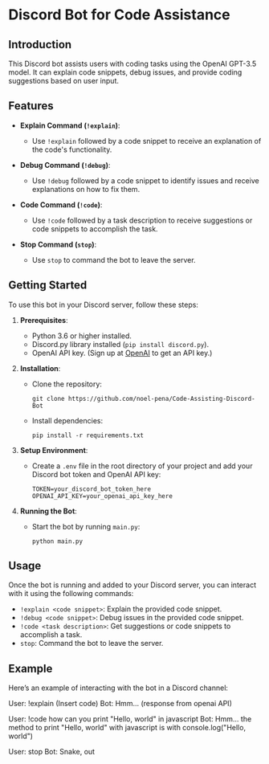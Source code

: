 # Discord Bot for Code Assistance

## Introduction

This Discord bot assists users with coding tasks using the OpenAI GPT-3.5 model. It can explain code snippets, debug issues, and provide coding suggestions based on user input.

## Features

- **Explain Command (`!explain`)**:

  - Use `!explain` followed by a code snippet to receive an explanation of the code's functionality.

- **Debug Command (`!debug`)**:

  - Use `!debug` followed by a code snippet to identify issues and receive explanations on how to fix them.

- **Code Command (`!code`)**:

  - Use `!code` followed by a task description to receive suggestions or code snippets to accomplish the task.

- **Stop Command (`stop`)**:
  - Use `stop` to command the bot to leave the server.

## Getting Started

To use this bot in your Discord server, follow these steps:

1. **Prerequisites**:

   - Python 3.6 or higher installed.
   - Discord.py library installed (`pip install discord.py`).
   - OpenAI API key. (Sign up at [OpenAI](https://beta.openai.com/docs/get-started) to get an API key.)

2. **Installation**:

   - Clone the repository:

     ```
     git clone https://github.com/noel-pena/Code-Assisting-Discord-Bot
     ```

   - Install dependencies:
     ```
     pip install -r requirements.txt
     ```

3. **Setup Environment**:

   - Create a `.env` file in the root directory of your project and add your Discord bot token and OpenAI API key:
     ```
     TOKEN=your_discord_bot_token_here
     OPENAI_API_KEY=your_openai_api_key_here
     ```

4. **Running the Bot**:
   - Start the bot by running `main.py`:
     ```
     python main.py
     ```

## Usage

Once the bot is running and added to your Discord server, you can interact with it using the following commands:

- `!explain <code snippet>`: Explain the provided code snippet.
- `!debug <code snippet>`: Debug issues in the provided code snippet.
- `!code <task description>`: Get suggestions or code snippets to accomplish a task.
- `stop`: Command the bot to leave the server.

## Example

Here’s an example of interacting with the bot in a Discord channel:

User: !explain (Insert code)
Bot: Hmm... (response from openai API)

User: !code how can you print "Hello, world" in javascript
Bot: Hmm... the method to print "Hello, world" with javascript is with console.log("Hello, world")

User: stop
Bot: Snake, out
